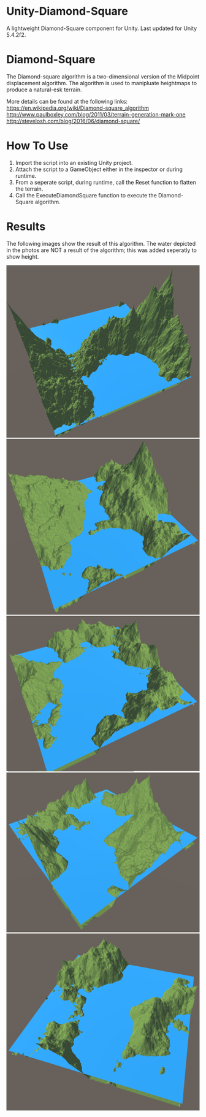 # Unity-Diamond-Square
A lightweight Diamond-Square component for Unity. Last updated for Unity 5.4.2f2.

# Diamond-Square
The Diamond-square algorithm is a two-dimensional version of the Midpoint displacement algorithm. The algorithm is used to manipluate heightmaps to produce a natural-esk terrain.

More details can be found at the following links:
https://en.wikipedia.org/wiki/Diamond-square_algorithm
http://www.paulboxley.com/blog/2011/03/terrain-generation-mark-one
http://stevelosh.com/blog/2016/06/diamond-square/

# How To Use
  1. Import the script into an existing Unity project.
  2. Attach the script to a GameObject either in the inspector or during runtime.
  3. From a seperate script, during runtime, call the Reset function to flatten the terrain.
  4. Call the ExecuteDiamondSquare function to execute the Diamond-Square algorithm.

# Results
The following images show the result of this algorithm. The water depicted in the photos are NOT a result of the algorithm; this was added seperatly to show height.

![Diamond Square Result](results/DiamondSquare1.png)
![Diamond Square Result](results/DiamondSquare2.png)
![Diamond Square Result](results/DiamondSquare3.png)
![Diamond Square Result](results/DiamondSquare4.png)
![Diamond Square Result](results/DiamondSquare5.png)
